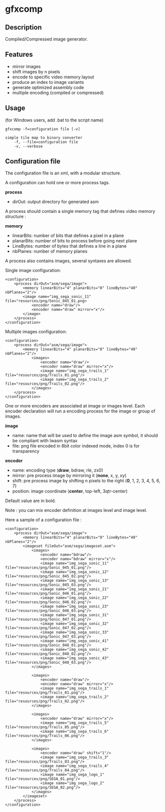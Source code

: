 # gfxcomp
## Description
Compiled/Compressed image generator.

## Features
* mirror images
* shift images by n pixels
* encode to specific video memory layout
* produce an index to image variants
* generate optimized assembly code
* multiple encoding (compiled or compressed)

## Usage

(for Windows users, add .bat to the script name)

    gfxcomp -f=configuration file [-v]

    simple tile map to binary converter
        -f, --file=configuration file
        -v, --verbose

 ## Configuration file

The configuration file is an xml, with a modular structure.

A configuration can hold one or more process tags.

**process**
- dirOut: output directory for generated asm

A process should contain a single memory tag that defines video memory structure :

**memory**
- linearBits: number of bits that defines a pixel in a plane
- planarBits: number of bits to process before going next plane
- LineBytes: number of bytes that defines a line in a plane
- nbPlanes: number of memory planes

A process also contains images, several syntaxes are allowed.

Single image configuration:

    <configuration>
        <process dirOut="asm/sega/image">
            <memory linearBits="4" planarBits="8" lineBytes="40" nbPlanes="2"/>
            <image name="img_sega_sonic_11" file="resources/png/Sonic_045_01.png>
                <encoder name="draw"/>
                <encoder name="draw" mirror="x"/>
            </image>
        </process>
    </configuration>

Multiple images configuration:

    <configuration>
        <process dirOut="asm/sega/image">
            <memory linearBits="4" planarBits="8" lineBytes="40" nbPlanes="2"/>
                <images>
                    <encoder name="draw"/>
                    <encoder name="draw" mirror="x"/>
                    <image name="img_sega_trails_1" file="resources/png/Trails_01.png"/>
                    <image name="img_sega_trails_2" file="resources/png/Trails_02.png"/>
                </images>
        </process>
    </configuration>

One or more encoders are associated at image or images level.
Each encoder declaration will run a encoding process for the image or group of images.

**image**
- name: name that will be used to define the image asm symbol, it should be compliant with lwasm syntax
- file: png file encoded in 8bit color indexed mode, index 0 is for transparency

**encoder**
- name: encoding type (**draw**, bdraw, rle, zx0)
- mirror: pre process image by mirroring it (**none**, x, y, xy)
- shift: pre process image by shifting n pixels to the right (**0**, 1, 2, 3, 4, 5, 6, 7)
- position: image coordinate (**center**, top-left, 3qtr-center)

Default value are in bold.

Note : you can mix encoder definition at images level and image level.

Here a sample of a configuration file :

    <configuration>
        <process dirOut="asm/sega/image">
            <memory linearBits="4" planarBits="8" lineBytes="40" nbPlanes="2"/>
            <imageset fileOut="asm/sega/imageset.asm">
                <images>
                    <encoder name="bdraw"/>
                    <encoder name="bdraw" mirror="x"/>
                    <image name="img_sega_sonic_11" file="resources/png/Sonic_045_01.png"/>
                    <image name="img_sega_sonic_12" file="resources/png/Sonic_045_02.png"/>
                    <image name="img_sega_sonic_13" file="resources/png/Sonic_045_03.png"/>
                    <image name="img_sega_sonic_21" file="resources/png/Sonic_046_01.png"/>
                    <image name="img_sega_sonic_22" file="resources/png/Sonic_046_02.png"/>
                    <image name="img_sega_sonic_23" file="resources/png/Sonic_046_03.png"/>
                    <image name="img_sega_sonic_31" file="resources/png/Sonic_047_01.png"/>
                    <image name="img_sega_sonic_32" file="resources/png/Sonic_047_02.png"/>
                    <image name="img_sega_sonic_33" file="resources/png/Sonic_047_03.png"/>
                    <image name="img_sega_sonic_41" file="resources/png/Sonic_048_01.png"/>
                    <image name="img_sega_sonic_42" file="resources/png/Sonic_048_02.png"/>
                    <image name="img_sega_sonic_43" file="resources/png/Sonic_048_03.png"/>
                </images>
                
                <images>
                    <encoder name="draw"/>
                    <encoder name="draw" mirror="x"/>
                    <image name="img_sega_trails_1" file="resources/png/Trails_01.png"/>
                    <image name="img_sega_trails_2" file="resources/png/Trails_02.png"/>
                </images>
    
                <images>
                    <encoder name="draw" mirror="x"/>
                    <image name="img_sega_trails_5" file="resources/png/Trails_05.png"/>
                    <image name="img_sega_trails_6" file="resources/png/Trails_06.png"/>
                </images>
                
                <images>
                    <encoder name="draw" shift="1"/>
                    <image name="img_sega_trails_3" file="resources/png/Trails_03.png"/>
                    <image name="img_sega_trails_4" file="resources/png/Trails_04.png"/>
                    <image name="img_sega_logo_1"   file="resources/png/SEGA_01.png"/>
                    <image name="img_sega_logo_2"   file="resources/png/SEGA_02.png"/>
                </images>
            </imageset>
        </process>
    </configuration>